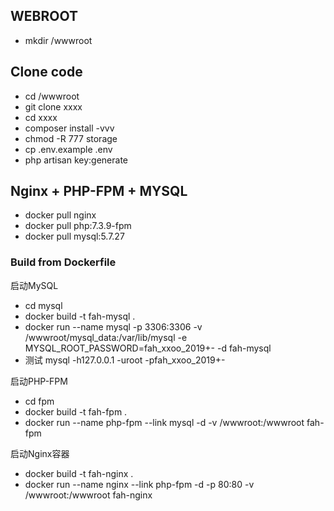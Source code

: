 ## WEBROOT
- mkdir /wwwroot

## Clone code
- cd /wwwroot
- git clone xxxx
- cd xxxx
- composer install -vvv
- chmod -R 777 storage
- cp .env.example .env
- php artisan key:generate


## Nginx + PHP-FPM + MYSQL
- docker pull nginx
- docker pull php:7.3.9-fpm
- docker pull mysql:5.7.27

### Build from Dockerfile

启动MySQL
- cd mysql
- docker build -t fah-mysql .
- docker run --name mysql -p 3306:3306 -v /wwwroot/mysql_data:/var/lib/mysql  -e MYSQL_ROOT_PASSWORD=fah_xxoo_2019+- -d fah-mysql
- 测试 mysql -h127.0.0.1 -uroot -pfah_xxoo_2019+-

启动PHP-FPM
- cd fpm
- docker build -t fah-fpm .
- docker run --name php-fpm --link mysql -d -v /wwwroot:/wwwroot fah-fpm

启动Nginx容器
- docker build -t fah-nginx .
- docker run --name nginx --link php-fpm -d -p 80:80 -v /wwwroot:/wwwroot fah-nginx

